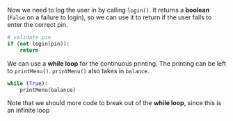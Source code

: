 <!--title={Login and looping the menu}-->

<!--badges={Python:8,Software Engineering:2}-->

<!--concepts={IfStatements.mdx, WhileLoops.mdx, BooleanOperators.mdx, PrintStatements.mdx, Variables.mdx}-->

Now we need to log the user in by calling `login()`. It returns a **boolean** (`False` on a failure to login), so we can use it to return if the user fails to enter the correct pin.

```python
# validate pin
if (not login(pin)):
    return
```

We can use a **while loop** for the continuous printing. The printing can be left to `printMenu()`. `printMenu()` also takes in `balance`.

```python
while (True):
	printMenu(balance)
```

Note that we should more code to break out of the **while loop**, since this is an infinite loop